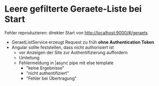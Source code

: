 Leere gefilterte Geraete-Liste bei Start
========================================

Fehler reproduzieren:
direkter Start von <http://localhost:9000/#/geraets>

- GeraetListService erzeugt Request zu früh **ohne Authentication Token**
- Angular sollte feststellen, dass nicht authorisiert ist
	- vor Anzeigen der Site zur Authentifizierung auffordern
	- Umleitung
	- Fehlermeldung in |async pipe mit else template
		- "keine Ergebnisse"
		- "nicht authentifiziert"
		- "Fehler bei Übertragung"
